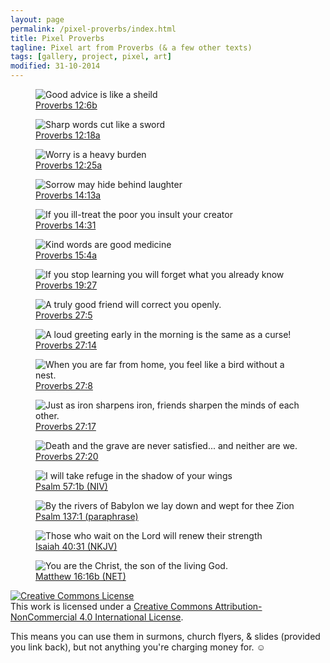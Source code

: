 ```yaml
---
layout: page
permalink: /pixel-proverbs/index.html
title: Pixel Proverbs
tagline: Pixel art from Proverbs (& a few other texts)
tags: [gallery, project, pixel, art]
modified: 31-10-2014
---
```


<figure>
<img alt="Good advice is like a sheild" src="../images/pixel/sheild.png">
<figcaption>
<a href="http://www.biblesociety.org.uk/the-bible/search-the-bible/CEVUK/Prov/12/6/">Proverbs 12:6b</a>
</figcaption></figure>

<figure>
<img alt="Sharp words cut like a sword" src="../images/pixel/sword.png">
<figcaption>
<a href="http://www.biblesociety.org.uk/the-bible/search-the-bible/CEVUK/Prov/12/18/">Proverbs 12:18a</a></figcaption></figure>

<figure>
<img alt="Worry is a heavy burden" src="../images/pixel/worry.png">
<figcaption>
<a href="http://www.biblesociety.org.uk/the-bible/search-the-bible/CEVUK/Prov/12/25/">Proverbs 12:25a</a></figcaption></figure>

<figure>
<img alt="Sorrow may hide behind laughter" src="../images/pixel/sorrow.png">
<figcaption>
<a href="http://www.biblesociety.org.uk/the-bible/search-the-bible/CEVUK/Prov/14/13/">Proverbs 14:13a</a></figcaption></figure>

<figure>
<img alt="If you ill-treat the poor you insult your creator" src="../images/pixel/creator.png">
<figcaption>
<a href="http://www.biblesociety.org.uk/the-bible/search-the-bible/CEVUK/Prov/14/31/">Proverbs 14:31</a></figcaption></figure>

<figure>
<img alt="Kind words are good medicine" src="../images/pixel/kind.png">
<figcaption>
<a href="http://www.biblesociety.org.uk/the-bible/search-the-bible/CEVUK/Prov/15/4/">Proverbs 15:4a</a></figcaption></figure>

<figure>
<img alt="If you stop learning you will forget what you already know" src="../images/pixel/learning.png">
<figcaption>
<a href="http://www.biblesociety.org.uk/the-bible/search-the-bible/CEVUK/Prov/19/27/">Proverbs 19:27</a></figcaption></figure>

<figure>
<img alt="A truly good friend will correct you openly." src="../images/pixel/correct.png">
<figcaption>
<a href="http://www.biblesociety.org.uk/the-bible/search-the-bible/CEVUK/Prov/27/5/">Proverbs 27:5</a></figcaption></figure>

<figure>
<img alt="A loud greeting early in the morning is the same as a curse!" src="../images/pixel/morning.png">
<figcaption>
<a href="http://www.biblesociety.org.uk/the-bible/search-the-bible/CEVUK/Prov/12/6/">Proverbs 27:14</a></figcaption></figure>

<figure>
<img alt="When you are far from home, you feel like a bird without a nest." src="../images/pixel/nest.png">
<figcaption>
<a href="http://www.biblesociety.org.uk/the-bible/search-the-bible/CEVUK/Prov/27/8/">Proverbs 27:8</a></figcaption></figure>

<figure>
<img alt="Just as iron sharpens iron, friends sharpen the minds of each other." src="../images/pixel/minds.png">
<figcaption>
<a href="http://www.biblesociety.org.uk/the-bible/search-the-bible/CEVUK/Prov/27/17/">Proverbs 27:17</a></figcaption></figure>

<figure>
<img alt="Death and the grave are never satisfied... and neither are we." src="../images/pixel/death.png">
<figcaption>
<a href="http://www.biblesociety.org.uk/the-bible/search-the-bible/CEVUK/Prov/27/20/">Proverbs 27:20</a></figcaption></figure>



<figure>
<img alt="I will take refuge in the shadow of your wings" src="../images/pixel/wings.png">
<figcaption>
<a href="https://www.biblegateway.com/passage/?search=Psalm%2057:1&version=NIV">Psalm 57:1b (NIV)</a></figcaption></figure>

<figure>
<img alt="By the rivers of Babylon we lay down and wept for thee Zion" src="../images/pixel/zion.png">
<figcaption>
<a href="http://biblehub.com/psalms/137-1.htm">Psalm 137:1 (paraphrase)</a></figcaption></figure>

<figure>
<img alt="Those who wait on the Lord will renew their strength" src="../images/pixel/strength.png">
<figcaption>
<a href="https://www.biblegateway.com/passage/?search=Isaiah+40%3A31&version=NKJV">Isaiah 40:31 (NKJV)</a></figcaption></figure>

<figure>
<img alt="You are the Christ, the son of the living God." src="../images/pixel/christ.png">
<figcaption>
<a href="https://www.biblegateway.com/passage/?search=Matthew+16%3A16&version=NET">Matthew 16:16b (NET)</a></figcaption></figure>


<a rel="license" href="http://creativecommons.org/licenses/by-nc/4.0/"><img alt="Creative Commons License" style="border-width:0" src="https://i.creativecommons.org/l/by-nc/4.0/80x15.png" /></a><br />This work is licensed under a <a rel="license" href="http://creativecommons.org/licenses/by-nc/4.0/">Creative Commons Attribution-NonCommercial 4.0 International License</a>.

This means you can use them in surmons, church flyers, & slides (provided you link back), but not anything you're charging money for. ☺︎
